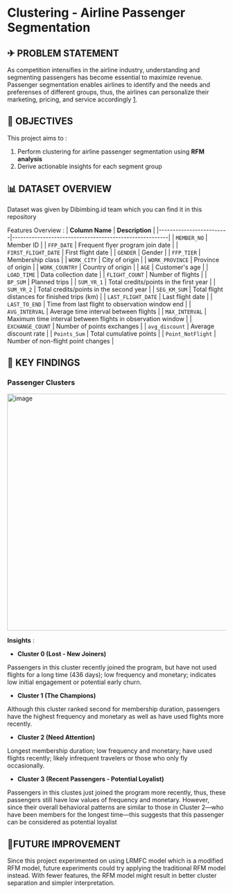 # Clustering - Airline Passenger Segmentation
## ✈ PROBLEM STATEMENT
As competition intensifies in the airline industry, understanding and segmenting passengers has become essential to maximize revenue. Passenger segmentation enables airlines to identify and the needs and preferenses of different groups, thus, the airlines can personalize their marketing, pricing, and service accordingly [1](https://fastercapital.com/content/Passenger-Segmentation--Customizing-Offerings-to-Maximize-RASM.html).

## 🎯 OBJECTIVES
This project aims to :
1. Perform clustering for airline passenger segmentation using **RFM analysis**
2. Derive actionable insights for each segment group

## 📊 DATASET OVERVIEW
Dataset was given by Dibimbing.id team which you can find it in this repository

Features Overview :
| **Column Name**       | **Description**                                        |
|-------------------------|--------------------------------------------------------|
| `MEMBER_NO`            | Member ID                                              |
| `FFP_DATE`             | Frequent flyer program join date                      |
| `FIRST_FLIGHT_DATE`    | First flight date                                     |
| `GENDER`               | Gender                                                |
| `FFP_TIER`             | Membership class                                      |
| `WORK_CITY`            | City of origin                                        |
| `WORK_PROVINCE`        | Province of origin                                    |
| `WORK_COUNTRY`         | Country of origin                                     |
| `AGE`                  | Customer's age                                        |
| `LOAD_TIME`            | Data collection date                                 |
| `FLIGHT_COUNT`         | Number of flights                                     |
| `BP_SUM`               | Planned trips                                         |
| `SUM_YR_1`             | Total credits/points in the first year               |
| `SUM_YR_2`             | Total credits/points in the second year              |
| `SEG_KM_SUM`           | Total flight distances for finished trips (km)       |
| `LAST_FLIGHT_DATE`     | Last flight date                                      |
| `LAST_TO_END`          | Time from last flight to observation window end      |
| `AVG_INTERVAL`         | Average time interval between flights                |
| `MAX_INTERVAL`         | Maximum time interval between flights in observation window |
| `EXCHANGE_COUNT`       | Number of points exchanges                           |
| `avg_discount`         | Average discount rate                                |
| `Points_Sum`           | Total cumulative points                              |
| `Point_NotFlight`      | Number of non-flight point changes                   |

## 🔎 KEY FINDINGS
### Passenger Clusters
<img width="840" height="545" alt="image" src="https://github.com/user-attachments/assets/e0eff7a4-b583-4587-a69b-e170cc2c02e6" />

**Insights** :
* **Cluster 0 (Lost - New Joiners)**  

Passengers in this cluster recently joined the program, but have not used flights for a long time (436 days); low frequency and monetary; indicates low initial engagement or potential early churn.


* **Cluster 1 (The Champions)**

Although this cluster ranked second for membership duration, passengers have the highest frequency and monetary as well as have used flights more recently.

* **Cluster 2 (Need Attention)**

Longest membership duration; low frequency and monetary; have used flights recently; likely infrequent travelers or those who only fly occasionally.


* **Cluster 3 (Recent Passengers - Potential Loyalist)**  

Passengers in this clustes just joined the program more recently, thus, these passengers still have low values of frequency and monetary. However, since their overall behavioral patterns are similar to those in Cluster 2—who have been members for the longest time—this suggests that this passenger can be considered as potential loyalist

## 🛄FUTURE IMPROVEMENT
Since this project experimented on using LRMFC model which is a modified RFM model, future experiments could try applying the traditional RFM model instead. With fewer features, the RFM model might result in better cluster separation and simpler interpretation.



